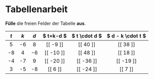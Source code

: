 <!--
version:  0.0.1

language: de

@style
input {
    text-align: center;
}
@end

formula: \carry   \textcolor{red}{\scriptsize #1}
formula: \digit   \rlap{\carry{#1}}\phantom{#2}#2
formula: \permil  \text{‰}

import: https://raw.githubusercontent.com/LiaTemplates/Tikz-Jax/main/README.md

script: https://cdn.jsdelivr.net/gh/LiaTemplates/Tikz-Jax@main/dist/index.js


tags: Tabelle, Parameter, Negative Zahlen, Vorrangsregeln, leicht, niedrig, Angeben

comment: Setze für die Parameter Werte ein und fülle alle Felder der Tabelle aus.

author: Martin Lommatzsch

-->




# Tabellenarbeit

**Fülle** die freien Felder der Tabelle **aus**.



<!-- data-type="none"
data-sortable="false" -->
|  $t$  |   $k$  |   $d$   |  $ t+k-d $  |  $ t \cdot d $ | $ d - k \cdot t $ |
| :---: | :----: | :-----: | :------:    | :----------:   | :-----------:     |
|  5    |   -6   |    8    | [[ -9  ]]   |   [[  40 ]]    |  [[ 38  ]]        |
|  -8   |   4    |    -6   | [[ -10 ]]   |   [[  48 ]]    |  [[ 18  ]]        |
|  -4   |   -7   |    9    | [[ -20 ]]   |   [[ -36 ]]    |  [[ -19 ]]        |
|   3   |   -5   |    -8   | [[ 6   ]]   |   [[ -24 ]]    |  [[ 7   ]]        |